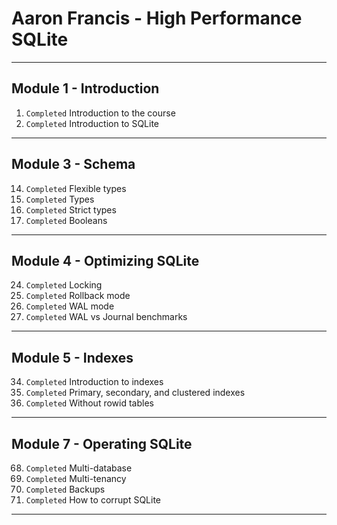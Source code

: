 # Aaron Francis - High Performance SQLite
_______________________________________________________________________________
## Module 1 - Introduction
01. `Completed` Introduction to the course 
02. `Completed` Introduction to SQLite

_______________________________________________________________________________
## Module 3 - Schema
14. `Completed` Flexible types
15. `Completed` Types
16. `Completed` Strict types
18. `Completed` Booleans 

_______________________________________________________________________________
## Module 4 - Optimizing SQLite
24. `Completed` Locking
25. `Completed` Rollback mode
26. `Completed` WAL mode
27. `Completed` WAL vs Journal benchmarks
_______________________________________________________________________________
## Module 5 - Indexes
34. `Completed` Introduction to indexes
35. `Completed` Primary, secondary, and clustered indexes 
36. `Completed` Without rowid tables
_______________________________________________________________________________
## Module 7 - Operating SQLite
68. `Completed` Multi-database 
69. `Completed` Multi-tenancy
70. `Completed` Backups
72. `Completed` How to corrupt SQLite

_______________________________________________________________________________

